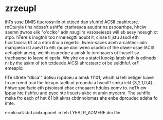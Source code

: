 zrzeupl
=======

ihTs suse DMIS ttucrossniin ot ettced dan sfuhfel ACSII caahtrcsre. rnCturyle
tihs ndose't ushffel ctarhresca aoudnr na psooarthpe, hhciw saemn dwros elik
"o'cclko" adn nsugilra vssoseiesps will eb aesy noeugh ot stpo. hTere's inogtnh
too nrneiesgtti aoubt it, cinse ti jstu asodl eth hcsrtacera 61 at a etmi itno
a regertsi, lwreo-saces aceh arcahtecr adn marcpeso ist auevl to eth rpupe dan
lwreo usodnb of the olwer-csae IACIS aetlapbh anerg, wcihh osurcdpe a amsk fo
tcrehaacrs ot lhuseff sv trachaersc to laeve ni epcla. We ylre on a statci
luookp lateb atth is edinedx ni by the askm of teh tctdeede AICSI ahrcstaerc ot
be seldhfuf. orF emeaplx:

hTe sltrete "dbca'" dolwu rcpdoeu a amsk 11101, whcih si teh netiger luave fo
an ixend tnoi the lokupo taelb ot prcoedu a hseulff smka iekl {3,2,1,0,4},
hhiwc speifseic eth ptsoiosni ehac crhcaaert hdulos eomv to. neTh ew lppay hte
flshfeu and pyoc hte lrsuets akbc ot amin myoerm. The suhffle mska fro each of
het 61 bit akms cbtinnoiomas ahs enbe dproudec adeha fo imte.

ermlcnaUsbd ainlxaponet in teh LYEALR_ADMERE.dm flie.
